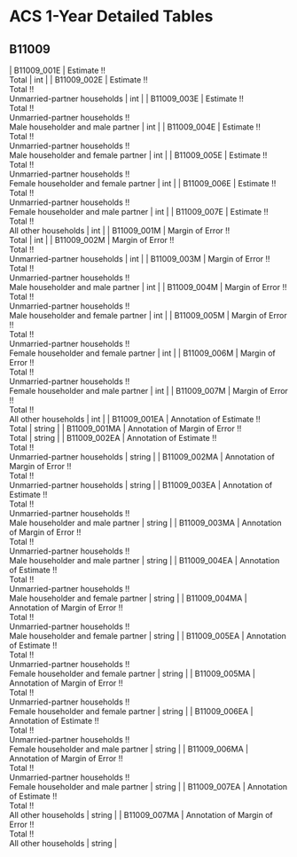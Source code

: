 # ACS 1-Year Detailed Tables

## B11009

| B11009_001E | Estimate !!<br>Total | int |
| B11009_002E | Estimate !!<br>Total !!<br>Unmarried-partner households | int |
| B11009_003E | Estimate !!<br>Total !!<br>Unmarried-partner households !!<br>Male householder and male partner | int |
| B11009_004E | Estimate !!<br>Total !!<br>Unmarried-partner households !!<br>Male householder and female partner | int |
| B11009_005E | Estimate !!<br>Total !!<br>Unmarried-partner households !!<br>Female householder and female partner | int |
| B11009_006E | Estimate !!<br>Total !!<br>Unmarried-partner households !!<br>Female householder and male partner | int |
| B11009_007E | Estimate !!<br>Total !!<br>All other households | int |
| B11009_001M | Margin of Error !!<br>Total | int |
| B11009_002M | Margin of Error !!<br>Total !!<br>Unmarried-partner households | int |
| B11009_003M | Margin of Error !!<br>Total !!<br>Unmarried-partner households !!<br>Male householder and male partner | int |
| B11009_004M | Margin of Error !!<br>Total !!<br>Unmarried-partner households !!<br>Male householder and female partner | int |
| B11009_005M | Margin of Error !!<br>Total !!<br>Unmarried-partner households !!<br>Female householder and female partner | int |
| B11009_006M | Margin of Error !!<br>Total !!<br>Unmarried-partner households !!<br>Female householder and male partner | int |
| B11009_007M | Margin of Error !!<br>Total !!<br>All other households | int |
| B11009_001EA | Annotation of Estimate !!<br>Total | string |
| B11009_001MA | Annotation of Margin of Error !!<br>Total | string |
| B11009_002EA | Annotation of Estimate !!<br>Total !!<br>Unmarried-partner households | string |
| B11009_002MA | Annotation of Margin of Error !!<br>Total !!<br>Unmarried-partner households | string |
| B11009_003EA | Annotation of Estimate !!<br>Total !!<br>Unmarried-partner households !!<br>Male householder and male partner | string |
| B11009_003MA | Annotation of Margin of Error !!<br>Total !!<br>Unmarried-partner households !!<br>Male householder and male partner | string |
| B11009_004EA | Annotation of Estimate !!<br>Total !!<br>Unmarried-partner households !!<br>Male householder and female partner | string |
| B11009_004MA | Annotation of Margin of Error !!<br>Total !!<br>Unmarried-partner households !!<br>Male householder and female partner | string |
| B11009_005EA | Annotation of Estimate !!<br>Total !!<br>Unmarried-partner households !!<br>Female householder and female partner | string |
| B11009_005MA | Annotation of Margin of Error !!<br>Total !!<br>Unmarried-partner households !!<br>Female householder and female partner | string |
| B11009_006EA | Annotation of Estimate !!<br>Total !!<br>Unmarried-partner households !!<br>Female householder and male partner | string |
| B11009_006MA | Annotation of Margin of Error !!<br>Total !!<br>Unmarried-partner households !!<br>Female householder and male partner | string |
| B11009_007EA | Annotation of Estimate !!<br>Total !!<br>All other households | string |
| B11009_007MA | Annotation of Margin of Error !!<br>Total !!<br>All other households | string |

